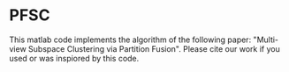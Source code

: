 # PFSC
This matlab code implements the algorithm of the following paper:
"Multi-view Subspace Clustering via Partition Fusion".
Please cite our work if you used or was inspiored by this code.
